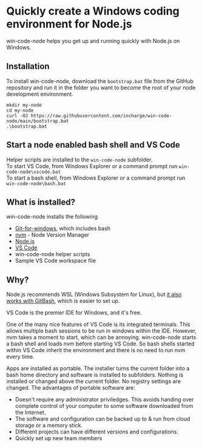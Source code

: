 # Quickly create a Windows coding environment for Node.js

win-code-node helps you get up and running quickly with Node.js on Windows.

## Installation
To install win-code-node, download the `bootstrap.bat` file from the GitHub repository and run it in the folder you want to become the root of your node development environment.

```
mkdir my-node
cd my-node
curl -OJ https://raw.githubusercontent.com/incharge/win-code-node/main/bootstrap.bat
.\bootstrap.bat
```

## Start a node enabled bash shell and VS Code
Helper scripts are installed to the `win-code-node` subfolder.  
To start VS Code, from Windows Explorer or a command prompt run `win-code-node\vscode.bat`  
To start a bash shell, from Windows Explorer or a command prompt run `win-code-node\bash.bat`  

## What is installed?
win-code-node installs the following
- [Git-for-windows](https://github.com/git-for-windows/git), which includes bash
- [nvm](https://github.com/nvm-sh/nvm) - Node Version Manager
- [Node.js](https://nodejs.org)
- [VS Code](https://code.visualstudio.com/)
- win-code-node helper scripts
- Sample VS Code workspace file

## Why?
Node.js recommends WSL (Windows Subsystem for Linux), but [it also works with GitBash](https://github.com/nvm-sh/nvm#important-notes), which is easier to set up.

VS Code is the premier IDE for Windows, and it's free.

One of the many nice features of VS Code is its integrated terminals.  This allows multiple bash sessions to be run in windows  within the IDE. However, nvm takes a moment to start, which can be annoying. win-code-node starts a bash shell and loads nvm before starting VS Code.  So bash shells started within VS Code inherit the environment and there is no need to run nvm every time.

Apps are installed as portable. The installer turns the current folder into a bash home directory and software is installed to subfolders. Nothing is installed or changed above the current folder.  No registry settings are changed. The advantages of portable software are:
- Doesn't require any administrator priviledges. This avoids handing over complete control of your computer to some software downloaded from the Internet.
- The software and configuration can be backed up to & run from cloud storage or a memory stick.
- Different projects can have different versions and configurations.
- Quickly set up new team members
